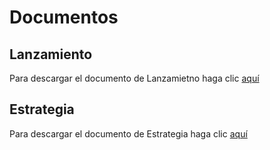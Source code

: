 # Documentos #

## Lanzamiento ##
Para descargar el documento de Lanzamietno haga clic [aquí](http://jpa3icesi.googlecode.com/files/Lanzamiento.docx)

## Estrategia ##
Para descargar el documento de Estrategia haga clic [aquí](http://jpa3icesi.googlecode.com/files/Estrategia2.docx)

